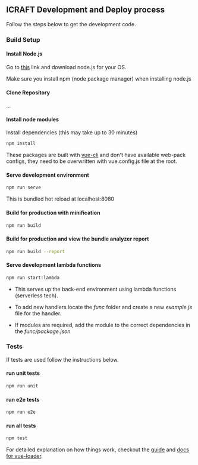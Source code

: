 ## ICRAFT Development and Deploy process

Follow the steps below to get the development code.

### Build Setup

#### Install Node.js

Go to [this](https://nodejs.org/en/download/) link and download node.js for your OS.

Make sure you install npm (node package manager) when installing node.js



#### Clone Repository

...

#### Install node modules
Install dependencies (this may take up to 30 minutes)
``` bash
npm install
```

These packages are built with [vue-cli](https://cli.vuejs.org/guide/) and don't have available web-pack configs, they need to be overwritten with vue.config.js file at the root.
#### Serve development environment 
``` bash
npm run serve
```
This is bundled hot reload at localhost:8080

#### Build for production with minification
``` bash
npm run build
```
#### Build for production and view the bundle analyzer report
``` bash
npm run build --report
```
#### Serve development lambda functions 
``` bash
npm run start:lambda
```
* This serves up the back-end environment using lambda functions (serverless tech).

* To add new handlers locate the *func* folder and create a new *example.js* file for the handler.

* If modules are required, add the module to the correct dependencies in the *func/package.json*


### Tests

If tests are used follow the instructions below.


#### run unit tests
``` bash
npm run unit
```
#### run e2e tests
``` bash
npm run e2e
```
#### run all tests
``` bash
npm test
```

For detailed explanation on how things work, checkout the [guide](http://vuejs-templates.github.io/webpack/) and [docs for vue-loader](http://vuejs.github.io/vue-loader).
